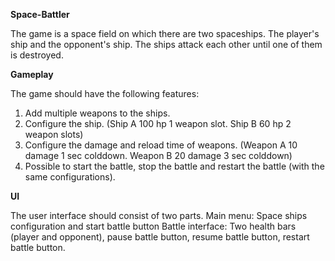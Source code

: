**Space-Battler**

The game is a space field on which there are two spaceships. The player's ship and the opponent's ship.
The ships attack each other until one of them is destroyed.

**Gameplay**

The game should have the following features:
1. Add multiple weapons to the ships.
2. Configure the ship. (Ship A 100 hp 1 weapon slot. Ship B 60 hp 2 weapon slots)
3. Configure the damage and reload time of weapons. (Weapon A 10 damage 1 sec colddown. Weapon B 20 damage 3 sec colddown)
4. Possible to start the battle, stop the battle and restart the battle (with the same configurations).

**UI**

The user interface should consist of two parts.
Main menu: Space ships configuration and start battle button
Battle interface: Two health bars (player and opponent), pause battle button, resume battle button, restart battle button.

